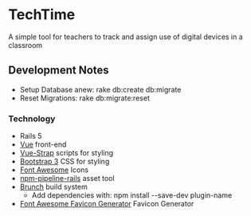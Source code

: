 # TechTime

A simple tool for teachers to track and assign use of digital devices in a classroom

## Development Notes
* Setup Database anew: rake db:create db:migrate
* Reset Migrations: rake db:migrate:reset

### Technology
* Rails 5
* [Vue](https://vuejs.org/) front-end
* [Vue-Strap](https://yuche.github.io/vue-strap/) scripts for styling
* [Bootstrap 3](http://getbootstrap.com/) CSS for styling
* [Font Awesome](http://fontawesome.io/) Icons
* [npm-pipeline-rails](https://github.com/rstacruz/npm-pipeline-rails) asset tool
* [Brunch](http://brunch.io/) build system
    * Add dependencies with: npm install --save-dev plugin-name
* [Font Awesome Favicon Generator](https://paulferrett.com/fontawesome-favicon/) Favicon Generator
